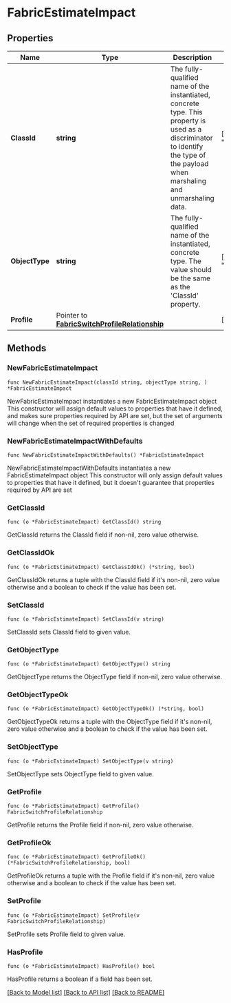 # FabricEstimateImpact

## Properties

Name | Type | Description | Notes
------------ | ------------- | ------------- | -------------
**ClassId** | **string** | The fully-qualified name of the instantiated, concrete type. This property is used as a discriminator to identify the type of the payload when marshaling and unmarshaling data. | [default to "fabric.EstimateImpact"]
**ObjectType** | **string** | The fully-qualified name of the instantiated, concrete type. The value should be the same as the &#39;ClassId&#39; property. | [default to "fabric.EstimateImpact"]
**Profile** | Pointer to [**FabricSwitchProfileRelationship**](fabric.SwitchProfile.Relationship.md) |  | [optional] 

## Methods

### NewFabricEstimateImpact

`func NewFabricEstimateImpact(classId string, objectType string, ) *FabricEstimateImpact`

NewFabricEstimateImpact instantiates a new FabricEstimateImpact object
This constructor will assign default values to properties that have it defined,
and makes sure properties required by API are set, but the set of arguments
will change when the set of required properties is changed

### NewFabricEstimateImpactWithDefaults

`func NewFabricEstimateImpactWithDefaults() *FabricEstimateImpact`

NewFabricEstimateImpactWithDefaults instantiates a new FabricEstimateImpact object
This constructor will only assign default values to properties that have it defined,
but it doesn't guarantee that properties required by API are set

### GetClassId

`func (o *FabricEstimateImpact) GetClassId() string`

GetClassId returns the ClassId field if non-nil, zero value otherwise.

### GetClassIdOk

`func (o *FabricEstimateImpact) GetClassIdOk() (*string, bool)`

GetClassIdOk returns a tuple with the ClassId field if it's non-nil, zero value otherwise
and a boolean to check if the value has been set.

### SetClassId

`func (o *FabricEstimateImpact) SetClassId(v string)`

SetClassId sets ClassId field to given value.


### GetObjectType

`func (o *FabricEstimateImpact) GetObjectType() string`

GetObjectType returns the ObjectType field if non-nil, zero value otherwise.

### GetObjectTypeOk

`func (o *FabricEstimateImpact) GetObjectTypeOk() (*string, bool)`

GetObjectTypeOk returns a tuple with the ObjectType field if it's non-nil, zero value otherwise
and a boolean to check if the value has been set.

### SetObjectType

`func (o *FabricEstimateImpact) SetObjectType(v string)`

SetObjectType sets ObjectType field to given value.


### GetProfile

`func (o *FabricEstimateImpact) GetProfile() FabricSwitchProfileRelationship`

GetProfile returns the Profile field if non-nil, zero value otherwise.

### GetProfileOk

`func (o *FabricEstimateImpact) GetProfileOk() (*FabricSwitchProfileRelationship, bool)`

GetProfileOk returns a tuple with the Profile field if it's non-nil, zero value otherwise
and a boolean to check if the value has been set.

### SetProfile

`func (o *FabricEstimateImpact) SetProfile(v FabricSwitchProfileRelationship)`

SetProfile sets Profile field to given value.

### HasProfile

`func (o *FabricEstimateImpact) HasProfile() bool`

HasProfile returns a boolean if a field has been set.


[[Back to Model list]](../README.md#documentation-for-models) [[Back to API list]](../README.md#documentation-for-api-endpoints) [[Back to README]](../README.md)


